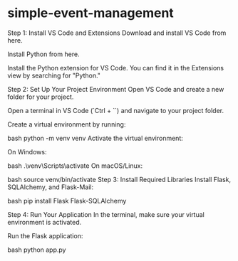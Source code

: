 ﻿# simple-event-management


Step 1: Install VS Code and Extensions
Download and install VS Code from here.

Install Python from here.

Install the Python extension for VS Code. You can find it in the Extensions view by searching for "Python."

Step 2: Set Up Your Project Environment
Open VS Code and create a new folder for your project.

Open a terminal in VS Code (`Ctrl + ``) and navigate to your project folder.

Create a virtual environment by running:

bash
python -m venv venv
Activate the virtual environment:

On Windows:

bash
.\venv\Scripts\activate
On macOS/Linux:

bash
source venv/bin/activate
Step 3: Install Required Libraries
Install Flask, SQLAlchemy, and Flask-Mail:

bash
pip install Flask Flask-SQLAlchemy 



Step 4: Run Your Application
In the terminal, make sure your virtual environment is activated.

Run the Flask application:

bash
python app.py



